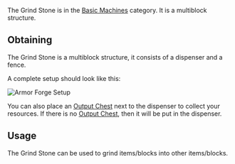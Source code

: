 The Grind Stone is in the [Basic Machines](https://github.com/TheBusyBiscuit/Slimefun4/wiki/Basic-Machines) category. It is a multiblock structure.<br>

## Obtaining
The Grind Stone is a multiblock structure, it consists of a dispenser and a fence.<br>

A complete setup should look like this:

![Armor Forge Setup](https://raw.githubusercontent.com/TheBusyBiscuit/Slimefun4-Wiki/master/images/multiblock-grind-stone.png)

You can also place an [Output Chest](https://github.com/TheBusyBiscuit/Slimefun4/wiki/Output-Chest) next to the dispenser to collect your resources. If there is no [Output Chest](https://github.com/TheBusyBiscuit/Slimefun4/wiki/Output-Chest), then it will be put in the dispenser.

## Usage
The Grind Stone can be used to grind items/blocks into other items/blocks.
